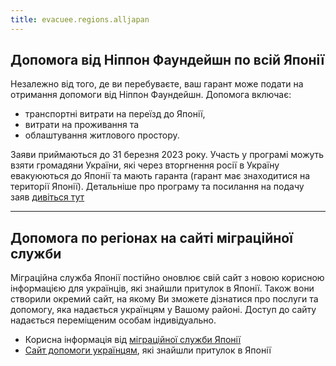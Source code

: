 ```yaml
---
title: evacuee.regions.alljapan
---
```


## Допомога від Ніппон Фаундейшн по всій Японії

Незалежно від того, де ви перебуваєте, ваш гарант може подати на отримання допомоги від Ніппон Фаундейшн. Допомога включає:

- транспортні витрати на переїзд до Японії,
- витрати на проживання та
- облаштування житлового простору.

Заяви приймаються до 31 березня 2023 року. Участь у програмі можуть взяти громадяни  України, які через вторгнення росії в Україну евакуюються до Японії та мають гаранта (гарант має знаходитися на території Японії). Детальніше про програму та посилання на подачу заяв [дивіться тут](https://www.nippon-foundation.or.jp/who/news/information/2022/20220415-69433.html)

<hr class="thicker" />

## Допомога по регіонах на сайті міграційної служби

Міграційна служба Японії постійно оновлює свій сайт з новою корисною інформацією для українців, які знайшли притулок в Японії. Також вони створили окремий сайт, на якому Ви зможете дізнатися про послуги та допомогу, яка надається українцям у Вашому районі. Доступ до сайту надається переміщеним особам індивідуально.

- Корисна інформація від [міграційної служби Японії](https://www.moj.go.jp/isa/support/fresc/ukraine_support.html)
- [Сайт допомоги українцям](https://zairyushien02.force.com/s/login/?ec=302&startURL=%2Fs%2F), які знайшли притулок в Японії
